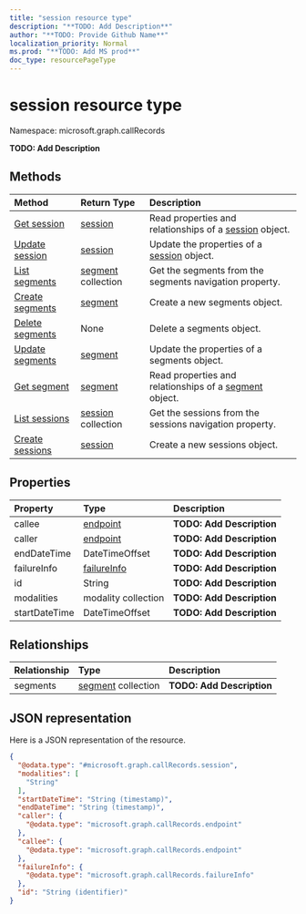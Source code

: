 ```yaml
---
title: "session resource type"
description: "**TODO: Add Description**"
author: "**TODO: Provide Github Name**"
localization_priority: Normal
ms.prod: "**TODO: Add MS prod**"
doc_type: resourcePageType
---
```


# session resource type


Namespace: microsoft.graph.callRecords

**TODO: Add Description**

## Methods
|Method|Return Type|Description|
|:---|:---|:---|
|[Get session](../api/callrecords-session-get.md)|[session](../resources/callrecords-session.md)|Read properties and relationships of a [session](../resources/callrecords-session.md) object.|
|[Update session](../api/callrecords-session-update.md)|[session](../resources/callrecords-session.md)|Update the properties of a [session](../resources/callrecords-session.md) object.|
|[List segments](../api/callrecords-session-list-segments.md)|[segment](../resources/callrecords-segment.md) collection|Get the segments from the segments navigation property.|
|[Create segments](../api/callrecords-session-post-segments.md)|[segment](../resources/callrecords-segment.md)|Create a new segments object.|
|[Delete segments](../api/callrecords-session-delete-segments.md)|None|Delete a segments object.|
|[Update segments](../api/callrecords-session-update-segments.md)|[segment](../resources/callrecords-segment.md)|Update the properties of a segments object.|
|[Get segment](../api/callrecords-segment-get.md)|[segment](../resources/callrecords-segment.md)|Read properties and relationships of a [segment](../resources/callrecords-segment.md) object.|
|[List sessions](../api/callrecords-callrecord-list-sessions.md)|[session](../resources/callrecords-session.md) collection|Get the sessions from the sessions navigation property.|
|[Create sessions](../api/callrecords-callrecord-post-sessions.md)|[session](../resources/callrecords-session.md)|Create a new sessions object.|

## Properties
|Property|Type|Description|
|:---|:---|:---|
|callee|[endpoint](../resources/callrecords-endpoint.md)|**TODO: Add Description**|
|caller|[endpoint](../resources/callrecords-endpoint.md)|**TODO: Add Description**|
|endDateTime|DateTimeOffset|**TODO: Add Description**|
|failureInfo|[failureInfo](../resources/callrecords-failureinfo.md)|**TODO: Add Description**|
|id|String|**TODO: Add Description**|
|modalities|modality collection|**TODO: Add Description**|
|startDateTime|DateTimeOffset|**TODO: Add Description**|

## Relationships
|Relationship|Type|Description|
|:---|:---|:---|
|segments|[segment](../resources/callrecords-segment.md) collection|**TODO: Add Description**|

## JSON representation
Here is a JSON representation of the resource.
<!-- {
  "blockType": "resource",
  "keyProperty": "id",
  "@odata.type": "microsoft.graph.callRecords.session",
  "baseType": "",
  "openType": false
}
-->
``` json
{
  "@odata.type": "#microsoft.graph.callRecords.session",
  "modalities": [
    "String"
  ],
  "startDateTime": "String (timestamp)",
  "endDateTime": "String (timestamp)",
  "caller": {
    "@odata.type": "microsoft.graph.callRecords.endpoint"
  },
  "callee": {
    "@odata.type": "microsoft.graph.callRecords.endpoint"
  },
  "failureInfo": {
    "@odata.type": "microsoft.graph.callRecords.failureInfo"
  },
  "id": "String (identifier)"
}
```

